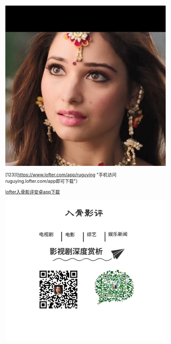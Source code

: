 ![lofter入骨影评](/img/ba.jpg "ruguying.lofter.com")

[123](https://www.lofter.com/app/ruguying "手机访问ruguying.lofter.com/app即可下载"）

[lofter入骨影评安卓app下载](https://www.lofter.com/appdownload/LOFTER_ruguying.apk) 

![关注我的公众号入骨影评](/img/gu.jpg "打开微信扫一扫")
